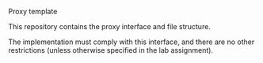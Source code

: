 Proxy template

This repository contains the proxy interface and file structure.

The implementation must comply with this interface, and there are
no other restrictions (unless otherwise specified in the lab assignment).